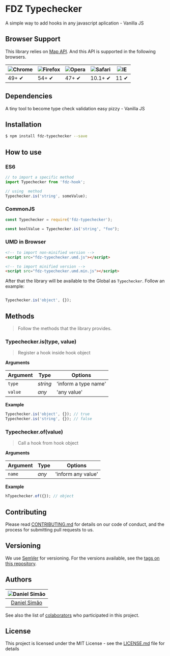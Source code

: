 # FDZ Typechecker

A simple way to add hooks in any javascript aplication - Vanilla JS

## Browser Support

This library relies on [Map API](http://www.ecma-international.org/ecma-262/6.0/#sec-map-objects). And this API is supported in the following browsers.

![Chrome](https://cloud.githubusercontent.com/assets/398893/3528328/23bc7bc4-078e-11e4-8752-ba2809bf5cce.png) | ![Firefox](https://cloud.githubusercontent.com/assets/398893/3528329/26283ab0-078e-11e4-84d4-db2cf1009953.png) | ![Opera](https://cloud.githubusercontent.com/assets/398893/3528330/27ec9fa8-078e-11e4-95cb-709fd11dac16.png) | ![Safari](https://cloud.githubusercontent.com/assets/398893/3528331/29df8618-078e-11e4-8e3e-ed8ac738693f.png) | ![IE](https://cloud.githubusercontent.com/assets/398893/3528325/20373e76-078e-11e4-8e3a-1cb86cf506f0.png) |
--- | --- | --- | --- | --- |
49+ ✔ | 54+ ✔ | 47+ ✔ | 10.1+ ✔ | 11 ✔ |

## Dependencies

A tiny tool to become type check validation easy pizzy - Vanilla JS

## Installation

```sh
$ npm install fdz-typechecker --save
```

## How to use

### ES6

```js
// to import a specific method
import Typechecker from 'fdz-hook';

// using  method
Typechecker.is('string', someValue);
```

### CommonJS

```js
const Typechecker = require('fdz-typechecker');

const boolValue = Typechecker.is('string', "foo");
```

### UMD in Browser

```html
<!-- to import non-minified version -->
<script src="fdz-typechecker.umd.js"></script>

<!-- to import minified version -->
<script src="fdz-typechecker.umd.min.js"></script>
```

After that the library will be available to the Global as `Typechecker`. Follow an example:

```js

Typechecker.is('object', {});
```

## Methods

> Follow the methods that the library provides.

### Typechecker.is(type, value)

> Register a hook inside hook object

**Arguments**

| Argument | Type    | Options           |
|----------|---------|-------------------|
|`type`   |*string* | 'inform a type name'|
|`value`   |*any* | 'any value'|

**Example**

```js
Typechecker.is('object', {}); // true
Typechecker.is('string', {}); // false
```

### Typechecker.of(value)

> Call a hook from hook object

**Arguments**

| Argument | Type    | Options           |
|----------|---------|-------------------|
|`name`   |*any* | 'inform any value'|

**Example**

```js
hTypechecker.of({}); // object
```

## Contributing

Please read [CONTRIBUTING.md](https://gist.github.com/PurpleBooth/b24679402957c63ec426) for details on our code of conduct, and the process for submitting pull requests to us.

## Versioning

We use [SemVer](http://semver.org/) for versioning. For the versions available, see the [tags on this repository](https://github.com/your/project/tags).

## Authors

|  ![Daniel Simão](https://avatars2.githubusercontent.com/u/4645658?v=4&s=460)|
|:---------------------:|
|  [Daniel Simão](https://github.com/simaodeveloper/)   |

See also the list of [colaborators](https://github.com/orgs/frontendizando/people) who participated in this project.

## License

This project is licensed under the MIT License - see the [LICENSE.md](LICENSE.md) file for details
